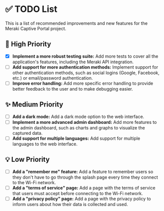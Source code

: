 # ✅ TODO List

This is a list of recommended improvements and new features for the Meraki Captive Portal project.

## 🚀 High Priority

-   [x] **Implement a more robust testing suite:** Add more tests to cover all the application's features, including the Meraki API integration.
-   [ ] **Add support for more authentication methods:** Implement support for other authentication methods, such as social logins (Google, Facebook, etc.) or email/password authentication.
-   [ ] **Improve error handling:** Add more specific error handling to provide better feedback to the user and to make debugging easier.

## ✨ Medium Priority

-   [ ] **Add a dark mode:** Add a dark mode option to the web interface.
-   [ ] **Implement a more advanced admin dashboard:** Add more features to the admin dashboard, such as charts and graphs to visualize the captured data.
-   [ ] **Add support for multiple languages:** Add support for multiple languages to the web interface.

## 💡 Low Priority

-   [ ] **Add a "remember me" feature:** Add a feature to remember users so they don't have to go through the splash page every time they connect to the Wi-Fi network.
-   [ ] **Add a "terms of service" page:** Add a page with the terms of service that users must accept before connecting to the Wi-Fi network.
-   [ ] **Add a "privacy policy" page:** Add a page with the privacy policy to inform users about how their data is collected and used.
